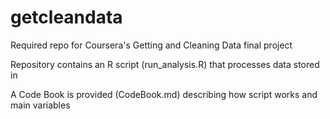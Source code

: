 getcleandata
============

Required repo for Coursera's Getting and Cleaning Data final project


Repository contains an R script (run_analysis.R) that processes data stored in 


A Code Book is provided (CodeBook.md) describing how script works and main variables
